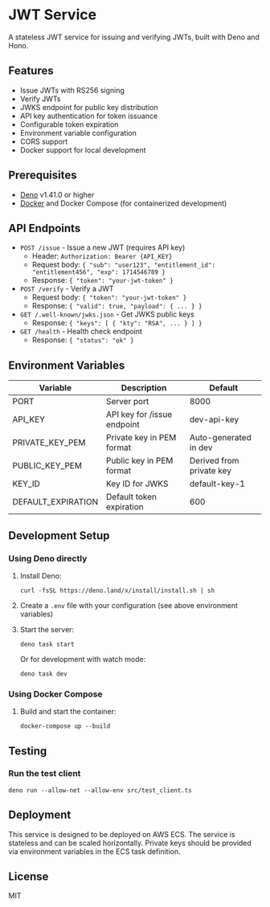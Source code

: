 # JWT Service

A stateless JWT service for issuing and verifying JWTs, built with Deno and Hono.

## Features

- Issue JWTs with RS256 signing
- Verify JWTs
- JWKS endpoint for public key distribution
- API key authentication for token issuance
- Configurable token expiration
- Environment variable configuration
- CORS support
- Docker support for local development

## Prerequisites

- [Deno](https://deno.land/) v1.41.0 or higher
- [Docker](https://www.docker.com/) and Docker Compose (for containerized development)

## API Endpoints

- `POST /issue` - Issue a new JWT (requires API key)
  - Header: `Authorization: Bearer {API_KEY}`
  - Request body: `{ "sub": "user123", "entitlement_id": "entitlement456", "exp": 1714546789 }`
  - Response: `{ "token": "your-jwt-token" }`
- `POST /verify` - Verify a JWT
  - Request body: `{ "token": "your-jwt-token" }`
  - Response: `{ "valid": true, "payload": { ... } }`
- `GET /.well-known/jwks.json` - Get JWKS public keys
  - Response: `{ "keys": [ { "kty": "RSA", ... } ] }`
- `GET /health` - Health check endpoint
  - Response: `{ "status": "ok" }`

## Environment Variables

| Variable | Description | Default |
|----------|-------------|---------|
| PORT | Server port | 8000 |
| API_KEY | API key for /issue endpoint | dev-api-key |
| PRIVATE_KEY_PEM | Private key in PEM format | Auto-generated in dev |
| PUBLIC_KEY_PEM | Public key in PEM format | Derived from private key |
| KEY_ID | Key ID for JWKS | default-key-1 |
| DEFAULT_EXPIRATION | Default token expiration | 600 |

## Development Setup

### Using Deno directly

1. Install Deno:
   ```
   curl -fsSL https://deno.land/x/install/install.sh | sh
   ```

2. Create a `.env` file with your configuration (see above environment variables)

3. Start the server:
   ```
   deno task start
   ```

   Or for development with watch mode:
   ```
   deno task dev
   ```

### Using Docker Compose

1. Build and start the container:
   ```
   docker-compose up --build
   ```

## Testing

### Run the test client

```
deno run --allow-net --allow-env src/test_client.ts
```

## Deployment

This service is designed to be deployed on AWS ECS. The service is stateless and can be scaled horizontally. Private keys should be provided via environment variables in the ECS task definition.

## License

MIT
